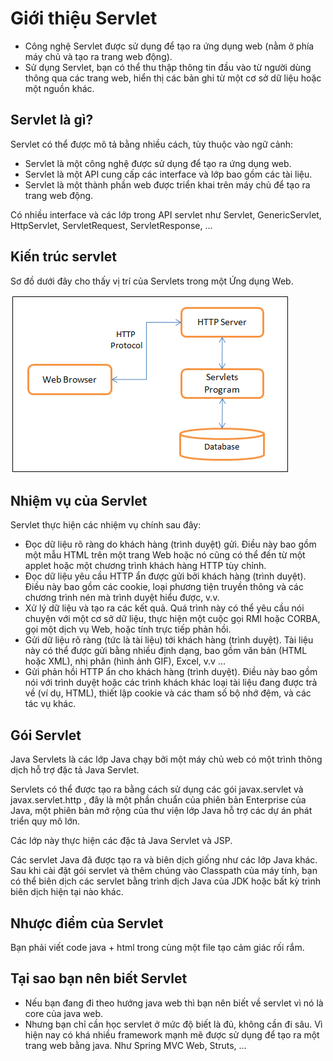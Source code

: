 # Giới thiệu Servlet
- Công nghệ Servlet được sử dụng để tạo ra ứng dụng web (nằm ở phía máy chủ và tạo ra trang web động).
- Sử dụng Servlet, bạn có thể thu thập thông tin đầu vào từ người dùng thông qua các trang web, hiển thị các bản ghi từ một cơ sở dữ liệu hoặc một nguồn khác.

## Servlet là gì?
Servlet có thể được mô tả bằng nhiều cách, tùy thuộc vào ngữ cảnh:
- Servlet là một công nghệ được sử dụng để tạo ra ứng dụng web.
- Servlet là một API cung cấp các interface và lớp bao gồm các tài liệu.
- Servlet là một thành phần web được triển khai trên máy chủ để tạo ra trang web động.

Có nhiều interface và các lớp trong API servlet như Servlet, GenericServlet, HttpServlet, ServletRequest, ServletResponse, ...

## Kiến trúc servlet
Sơ đồ dưới đây cho thấy vị trí của Servlets trong một Ứng dụng Web.

![image-1](./image/kien-truc-servlet.png)

## Nhiệm vụ của Servlet
Servlet thực hiện các nhiệm vụ chính sau đây:

- Đọc dữ liệu rõ ràng do khách hàng (trình duyệt) gửi. Điều này bao gồm một mẫu HTML trên một trang Web hoặc nó cũng có thể đến từ một applet hoặc một chương trình khách hàng HTTP tùy chỉnh.
- Đọc dữ liệu yêu cầu HTTP ẩn được gửi bởi khách hàng (trình duyệt). Điều này bao gồm các cookie, loại phương tiện truyền thông và các chương trình nén mà trình duyệt hiểu được, v.v.
- Xử lý dữ liệu và tạo ra các kết quả. Quá trình này có thể yêu cầu nói chuyện với một cơ sở dữ liệu, thực hiện một cuộc gọi RMI hoặc CORBA, gọi một dịch vụ Web, hoặc tính trực tiếp phản hồi.
- Gửi dữ liệu rõ ràng (tức là tài liệu) tới khách hàng (trình duyệt). Tài liệu này có thể được gửi bằng nhiều định dạng, bao gồm văn bản (HTML hoặc XML), nhị phân (hình ảnh GIF), Excel, v.v ...
- Gửi phản hồi HTTP ẩn cho khách hàng (trình duyệt). Điều này bao gồm nói với trình duyệt hoặc các trình khách khác loại tài liệu đang được trả về (ví dụ, HTML), thiết lập cookie và các tham số bộ nhớ đệm, và các tác vụ khác.

## Gói Servlet
Java Servlets là các lớp Java chạy bởi một máy chủ web có một trình thông dịch hỗ trợ đặc tả Java Servlet.

Servlets có thể được tạo ra bằng cách sử dụng các gói javax.servlet và javax.servlet.http , đây là một phần chuẩn của phiên bản Enterprise của Java, một phiên bản mở rộng của thư viện lớp Java hỗ trợ các dự án phát triển quy mô lớn.

Các lớp này thực hiện các đặc tả Java Servlet và JSP.

Các servlet Java đã được tạo ra và biên dịch giống như các lớp Java khác. Sau khi cài đặt gói servlet và thêm chúng vào Classpath của máy tính, bạn có thể biên dịch các servlet bằng trình dịch Java của JDK hoặc bất kỳ trình biên dịch hiện tại nào khác.

## Nhược điểm của Servlet
Bạn phải viết code java + html trong cùng một file tạo cảm giác rối rắm.

## Tại sao bạn nên biết Servlet
- Nếu bạn đang đi theo hướng java web thì bạn nên biết về servlet vì nó là core của java web.
- Nhưng bạn chỉ cần học servlet ở mức độ biết là đủ, không cần đi sâu. Vì hiện nay có khá nhiều framework mạnh mẽ được sử dụng để tạo ra một trang web bằng java. Như Spring MVC Web, Struts, ...